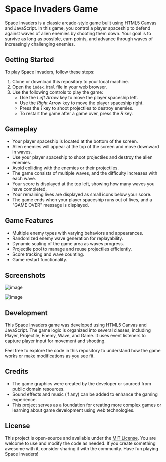 # Space Invaders Game

Space Invaders is a classic arcade-style game built using HTML5 Canvas and JavaScript. In this game, you control a player spaceship to defend against waves of alien enemies by shooting them down. Your goal is to survive as long as possible, earn points, and advance through waves of increasingly challenging enemies.

## Getting Started

To play Space Invaders, follow these steps:

1. Clone or download this repository to your local machine.
2. Open the `index.html` file in your web browser.
3. Use the following controls to play the game:
   - Use the *Left Arrow* key to move the player spaceship left.
   - Use the *Right Arrow* key to move the player spaceship right.
   - Press the *1* key to shoot projectiles to destroy enemies.
   - To restart the game after a game over, press the *R* key.

## Gameplay

- Your player spaceship is located at the bottom of the screen.
- Alien enemies will appear at the top of the screen and move downward in waves.
- Use your player spaceship to shoot projectiles and destroy the alien enemies.
- Avoid colliding with the enemies or their projectiles.
- The game consists of multiple waves, and the difficulty increases with each wave.
- Your score is displayed at the top left, showing how many waves you have completed.
- Your remaining lives are displayed as small icons below your score.
- The game ends when your player spaceship runs out of lives, and a "GAME OVER" message is displayed.

## Game Features

- Multiple enemy types with varying behaviors and appearances.
- Randomized enemy wave generation for replayability.
- Dynamic scaling of the game area as waves progress.
- Projectile pool to manage and reuse projectiles efficiently.
- Score tracking and wave counting.
- Game restart functionality.

## Screenshots

![image](https://github.com/Abhigyankrsingh/Space-Invaders-Game/assets/72941693/946348e3-34cd-4c20-84fe-b82c9d7b97bc)

![image](https://github.com/Abhigyankrsingh/Space-Invaders-Game/assets/72941693/6bcbb9c0-cffd-47c2-a240-b8335c2885e0)



## Development

This Space Invaders game was developed using HTML5 Canvas and JavaScript. The game logic is organized into several classes, including Player, Projectile, Enemy, Wave, and Game. It uses event listeners to capture player input for movement and shooting.

Feel free to explore the code in this repository to understand how the game works or make modifications as you see fit.

## Credits

- The game graphics were created by the developer or sourced from public domain resources.
- Sound effects and music (if any) can be added to enhance the gaming experience.
- This project serves as a foundation for creating more complex games or learning about game development using web technologies.

## License

This project is open-source and available under the [MIT License](LICENSE). You are welcome to use and modify the code as needed. If you create something awesome with it, consider sharing it with the community. Have fun playing Space Invaders!
